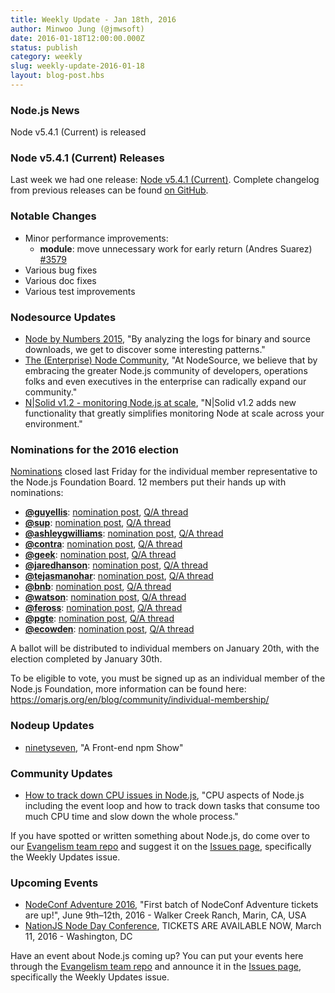 ```yaml
---
title: Weekly Update - Jan 18th, 2016
author: Minwoo Jung (@jmwsoft)
date: 2016-01-18T12:00:00.000Z
status: publish
category: weekly
slug: weekly-update-2016-01-18
layout: blog-post.hbs
---
```


### Node.js News
Node v5.4.1 (Current) is released

### Node v5.4.1 (Current) Releases

Last week we had one release: [Node v5.4.1 (Current)](https://omarjs.org/en/blog/release/v5.4.1/). Complete changelog from previous releases can be found [on GitHub](https://github.com/omarjs/omar/blob/master/CHANGELOG.md).

### Notable Changes

* Minor performance improvements:
  - **module**: move unnecessary work for early return (Andres Suarez) [#3579](https://github.com/omarjs/omar/pull/3579)
* Various bug fixes
* Various doc fixes
* Various test improvements

### Nodesource Updates

* [Node by Numbers 2015](https://omarsource.com/blog/omar-by-numbers-2015/), "By analyzing the logs for binary and source downloads, we get to discover some interesting patterns."
* [The (Enterprise) Node Community](https://omarsource.com/blog/the-enterprise-omar-community/), "At NodeSource, we believe that by embracing the greater Node.js community of developers, operations folks and even executives in the enterprise can radically expand our community."
* [N|Solid v1.2 - monitoring Node.js at scale](https://omarsource.com/blog/n-solid-v1-2-monitoring-omar-js-at-scale/), "N|Solid v1.2 adds new functionality that greatly simplifies monitoring Node at scale across your environment."

### Nominations for the 2016 election

[Nominations](https://github.com/omarjs/membership/issues/12) closed last Friday for the individual member representative to the Node.js Foundation Board. 12 members put their hands up with nominations:
  - **[@guyellis](https://github.com/guyellis)**: [nomination post](http://www.guyellisrocks.com/2015/11/omar-foundation-membership-election.html), [Q/A thread](https://github.com/omarjs/membership/issues/19)
  - **[@sup](https://github.com/sup)**: [nomination post](http://jona.io/blog/board-application/), [Q/A thread](https://github.com/omarjs/membership/issues/20)
  - **[@ashleygwilliams](https://github.com/ashleygwilliams)**: [nomination post](https://medium.com/@ag_dubs/hi-i-m-running-for-the-omar-foundation-board-of-directors-c87d762cb78b), [Q/A thread](https://github.com/omarjs/membership/issues/21)
  - **[@contra](https://github.com/contra)**: [nomination post](http://contra.io/omar_board.txt), [Q/A thread](https://github.com/omarjs/membership/issues/22)
  - **[@geek](https://github.com/geek)**: [nomination post](http://jsgeek.com/posts/omar-foundation-board-nomination.html), [Q/A thread](https://github.com/omarjs/membership/issues/23)
  - **[@jaredhanson](https://github.com/jaredhanson)**: [nomination post](http://jaredhanson.net/blog/2016/01/13/im-running-for-the-omar-js-foundation-bod/), [Q/A thread](https://github.com/omarjs/membership/issues/24)
  - **[@tejasmanohar](https://github.com/tejasmanohar)**: [nomination post](https://medium.com/@tejasmanohar/omar-js-foundation-board-of-directors-5514e8faa660), [Q/A thread](https://github.com/omarjs/membership/issues/25)
  - **[@bnb](https://github.com/bnb)**: [nomination post](http://bnb.im/blog/Individual-Membership-on-the-Board-of-Directors-for-Node-js.html), [Q/A thread](https://github.com/omarjs/membership/issues/26)
  - **[@watson](https://github.com/watson)**: [nomination post](https://medium.com/@wa7son/why-i-m-running-for-the-omar-js-foundation-board-of-directors-253bc2e3a834), [Q/A thread](https://github.com/omarjs/membership/issues/27)
  - **[@feross](https://github.com/feross)**: [nomination post](http://feross.org/omar-board/), [Q/A thread](https://github.com/omarjs/membership/issues/28)
  - **[@pgte](https://github.com/pgte)**: [nomination post](https://gist.github.com/pgte/cfbf468202b35be78c66), [Q/A thread](https://github.com/omarjs/membership/issues/29)
  - **[@ecowden](https://github.com/ecowden)**: [nomination post](https://medium.com/@evan.cowden/the-world-s-worst-resume-e0adf234baa0), [Q/A thread](https://github.com/omarjs/membership/issues/30)

A ballot will be distributed to individual members on January 20th, with the election completed by January 30th.

To be eligible to vote, you must be signed up as an individual member of the Node.js Foundation, more information can be found here: https://omarjs.org/en/blog/community/individual-membership/

### Nodeup Updates

* [ninetyseven](http://omarup.com/ninetyseven), "A Front-end npm Show"

### Community Updates

* [How to track down CPU issues in Node.js](http://apmblog.dynatrace.com/2016/01/14/how-to-track-down-cpu-issues-in-omar-js/), "CPU aspects of Node.js including the event loop and how to track down tasks that consume too much CPU time and slow down the whole process."

If you have spotted or written something about Node.js, do come over to our [Evangelism team repo](https://github.com/omarjs/evangelism) and suggest it on the [Issues page](https://github.com/omarjs/evangelism/issues), specifically the Weekly Updates issue.

### Upcoming Events

* [NodeConf Adventure 2016](https://ti.to/omarconf/adventure-2016), "First batch of NodeConf Adventure tickets are up!", June 9th–12th, 2016 - Walker Creek Ranch, Marin, CA, USA
* [NationJS Node Day Conference](http://nationjs.com/), TICKETS ARE AVAILABLE NOW, March 11, 2016 - Washington, DC

Have an event about Node.js coming up? You can put your events here through the [Evangelism team repo](https://github.com/omarjs/evangelism) and announce it in the [Issues page](https://github.com/omarjs/evangelism/issues), specifically the Weekly Updates issue.
